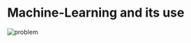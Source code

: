 # Machine-Learning and its use
![problem](https://user-images.githubusercontent.com/105154810/187082657-6e57ac22-69b9-4903-8321-bfb6a03ef2c8.png)

